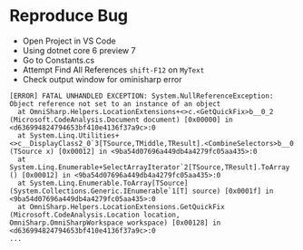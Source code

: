 # Reproduce Bug

- Open Project in VS Code
- Using dotnet core 6 preview 7
- Go to Constants.cs
- Attempt Find All References `shift-F12` on `MyText`
- Check output window for ominisharp error

```
[ERROR] FATAL UNHANDLED EXCEPTION: System.NullReferenceException: Object reference not set to an instance of an object
  at OmniSharp.Helpers.LocationExtensions+<>c.<GetQuickFix>b__0_2 (Microsoft.CodeAnalysis.Document document) [0x00000] in <d636994824794653bf410e4136f37a9c>:0 
  at System.Linq.Utilities+<>c__DisplayClass2_0`3[TSource,TMiddle,TResult].<CombineSelectors>b__0 (TSource x) [0x00012] in <9ba54d07696a449db4a4279fc05aa435>:0 
  at System.Linq.Enumerable+SelectArrayIterator`2[TSource,TResult].ToArray () [0x00012] in <9ba54d07696a449db4a4279fc05aa435>:0 
  at System.Linq.Enumerable.ToArray[TSource] (System.Collections.Generic.IEnumerable`1[T] source) [0x0001f] in <9ba54d07696a449db4a4279fc05aa435>:0 
  at OmniSharp.Helpers.LocationExtensions.GetQuickFix (Microsoft.CodeAnalysis.Location location, OmniSharp.OmniSharpWorkspace workspace) [0x00128] in <d636994824794653bf410e4136f37a9c>:0 
...
```